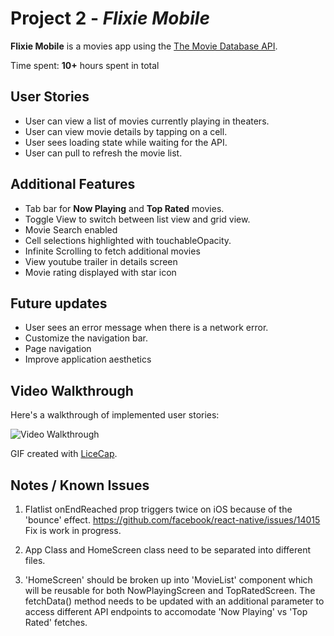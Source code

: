 # Project 2 - *Flixie Mobile*

**Flixie Mobile** is a movies app using the [The Movie Database API](http://docs.themoviedb.apiary.io/#).

Time spent: **10+** hours spent in total

## User Stories

- User can view a list of movies currently playing in theaters. 
- User can view movie details by tapping on a cell.
- User sees loading state while waiting for the API.
- User can pull to refresh the movie list.

## Additional Features
- Tab bar for **Now Playing** and **Top Rated** movies.
- Toggle View to switch between list view and grid view.
- Movie Search enabled
- Cell selections highlighted with touchableOpacity.
- Infinite Scrolling to fetch additional movies
- View youtube trailer in details screen
- Movie rating displayed with star icon

## Future updates
- User sees an error message when there is a network error.
- Customize the navigation bar.
- Page navigation
- Improve application aesthetics


## Video Walkthrough

Here's a walkthrough of implemented user stories: 

<img src='https://github.com/bobbyleeacn/flicks/blob/master/img/flixie_mobile.gif' title='Video Walkthrough' width='' alt='Video Walkthrough' />

GIF created with [LiceCap](http://www.cockos.com/licecap/).

## Notes / Known Issues

1) Flatlist onEndReached prop triggers twice on iOS because of the 'bounce' effect. https://github.com/facebook/react-native/issues/14015  Fix is work in progress.

2) App Class and HomeScreen class need to be separated into different files. 

3) 'HomeScreen' should be broken up into 'MovieList' component which will be reusable for both NowPlayingScreen and TopRatedScreen. The fetchData() method needs to be updated with an additional parameter to access different API endpoints to accomodate 'Now Playing' vs 'Top Rated' fetches. 
